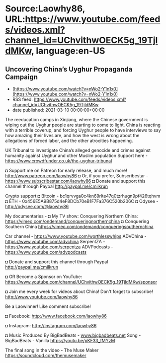 # Source:Laowhy86, URL:https://www.youtube.com/feeds/videos.xml?channel_id=UChvithwOECK5g_19TjldMKw, language:en-US

## Uncovering China’s Uyghur Propaganda Campaign
 - [https://www.youtube.com/watch?v=nWo2-Y1n1x0](https://www.youtube.com/watch?v=nWo2-Y1n1x0)
 - RSS feed: https://www.youtube.com/feeds/videos.xml?channel_id=UChvithwOECK5g_19TjldMKw
 - date published: 2021-03-10 00:00:00+00:00

The reeducation camps in Xinjiang, where the Chinese government is wiping out the Uyghur people are starting to come to light. China is reacting with a terrible coverup, and forcing Uyghur people to have interviews to say how amazing their lives are, and how the west is wrong about the allegations of forced labor, and the other atrocities happening. 

UK Tribunal to investigate China’s alleged genocide and crimes against humanity against Uyghur and other Muslim population
Support here - https://www.crowdfunder.co.uk/the-uyghur-tribunal

◘ Support me on Patreon for early release, and much more! http://www.patreon.com/laowhy86
◘ Or, if you prefer, Subscribestar - https://www.subscribestar.com/laowhy86
◘ Donate and support this channel through Paypal http://paypal.me/cmilkrun


Crypto support 
◘ Bitcoin - bc1qrvvga0c4kn69rlte47q0tzrhugn9pf426tqhvm
◘ ETH -  0x456E5A9B875d4eF8DCb70eB1F7Fa376C520b206C
◘ Odysee - http://odysee.com/@laowhy86

My documentaries - 
◘ My TV show: Conquering Northern China:
https://vimeo.com/ondemand/conqueringnorthernchina
◘ Conquering Southern China
https://vimeo.com/ondemand/conqueringsouthernchina

Car channel - https://www.youtube.com/worthlesswhips
ADVChina - https://www.youtube.com/advchina
SerpentZA - https://www.youtube.com/serpentza
ADVPodcasts - https://www.youtube.com/advpodcasts

◘ Donate and support this channel through Paypal http://paypal.me/cmilkrun

◘ OR Become a Sponsor on YouTube:
https://www.youtube.com/channel/UChvithwOECK5g_19TjldMKw/sponsor

◘ Join me every week for videos about China! Don't forget to subscribe!
http://www.youtube.com/laowhy86

Be a Laowinner!
Like comment subscribe!

◘ Facebook:
http://www.facebook.com/laowhy86

◘ Instagram: 
http://instagram.com/laowhy86

◘ Music Produced By
BigBadBeats - www.bigbadbeats.net
Song - BigBadBeats - Vanilla
https://youtu.be/pKF33_fMYzM

The final song in the video - The Muse Maker
https://soundcloud.com/themusemaker


